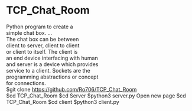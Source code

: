 # TCP_Chat_Room
Python program to create a <br>
simple chat box. ... <br>
The chat box can be between <br>
client to server, client to client <br>
or client to itself. The client is <br>
an end device interfacing with human <br>
and server is a device which provides <br>
service to a client. Sockets are the <br>
programming abstractions or concept <br>
for connections.<br>
$git clone https://github.com/Ro706/TCP_Chat_Room <br>
$cd TCP_Chat_Room
$cd Server
$python3 server.py
Open new page
$cd TCP_Chat_Room
$cd client
$python3 client.py
